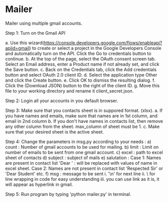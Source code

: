 # Mailer
Mailer using multiple gmail accounts.

Step 1: Turn on the Gmail API

a. Use this wizard(https://console.developers.google.com/flows/enableapi?apiid=gmail) to create or select a project in the Google Developers Console and automatically turn on the API. Click the Go to credentials button to continue.
b. At the top of the page, select the OAuth consent screen tab. Select an Email address, enter a Product name if not already set, and click the Save button.
c. Back on the Credentials tab, click the Add credentials button and select OAuth 2.0 client ID.
d. Select the application type Other and click the Create button.
e. Click OK to dismiss the resulting dialog.
f. Click the  (Download JSON) button to the right of the client ID.
g. Move this file to your working directory and rename it client_secret.json.

Step 2: Login all your accounts in you default browser.

Step 3: Make sure that you contacts sheet is in suppored format. (xlsx). 
a. If you have names and emails, make sure that names are in 1st column, and email in 2nd column
b. If you don't have names in contacts list, then remove any other column from the sheet. max_column of sheet must be 1.
c. Make sure that your desired sheet is the active sheet.

Step 4: Change the parameters in msg.py according to your needs :
a) count : Number of gmail accounts to be used for mailing.
b) limit : Limit on number of emails to be sent from one gmail account.
c) excel : path to excel sheet of contacts
d) subject : subject of mails
e) salutation : 
     Case 1: Names are present in contact list
            'Dear <name>' : <name> will be replaced with values of name in excel sheet.
     Case 2: Names are not present in contact list
            'Respected Sir' or 'Dear Student' etc.
f) msg : message to be sent
        i.  '\n' for next line
        ii.  \ for line wrapping in code for easy understanding
        iii. you can use link as it is, it will appear as hyperlink in gmail.

Step 5: Run program by typing 'python mailer.py' in terminal.
